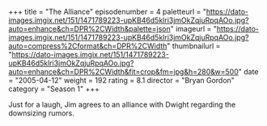 +++
title = "The Alliance"
episodenumber = 4
paletteurl = "https://dato-images.imgix.net/151/1471789223-upKB46d5klri3jmOkZqjuRpqAOo.jpg?auto=enhance&ch=DPR%2CWidth&palette=json"
imageurl = "https://dato-images.imgix.net/151/1471789223-upKB46d5klri3jmOkZqjuRpqAOo.jpg?auto=compress%2Cformat&ch=DPR%2CWidth"
thumbnailurl = "https://dato-images.imgix.net/151/1471789223-upKB46d5klri3jmOkZqjuRpqAOo.jpg?auto=enhance&ch=DPR%2CWidth&fit=crop&fm=jpg&h=280&w=500"
date = "2005-04-12"
weight = 192
rating = 8.1
director = "Bryan Gordon"
category = "Season 1"
+++

Just for a laugh, Jim agrees to an alliance with Dwight regarding the downsizing rumors.